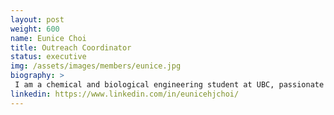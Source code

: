 ```yaml
---
layout: post
weight: 600
name: Eunice Choi
title: Outreach Coordinator 
status: executive
img: /assets/images/members/eunice.jpg
biography: >
 I am a chemical and biological engineering student at UBC, passionate about sustainability and how I can contribute in the future as an engineer. Currently, I am broadening my understanding of the engineering industry by working as a Junior Process Engineer at Chemetics (Worley), a company that specializes in sulphuric acid and chlorine chemical production. I am also a member of the student council in my department, which I have joined to expand my network and improve my leadership skills. 
linkedin: https://www.linkedin.com/in/eunicehjchoi/
---
```

